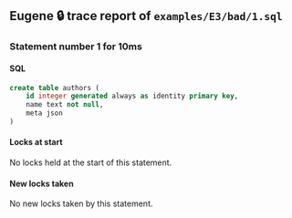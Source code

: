 ## Eugene 🔒 trace report of `examples/E3/bad/1.sql`



### Statement number 1 for 10ms

#### SQL

```sql
create table authors (
    id integer generated always as identity primary key,
    name text not null,
    meta json
)
```

#### Locks at start

No locks held at the start of this statement.

#### New locks taken

No new locks taken by this statement.


